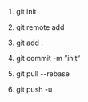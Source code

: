 
1. git init

2. git remote add <name> <url>

3. git add .

4. git commit -m ”init“

5. git pull --rebase <name> <branch>

5. git push -u <name> <branch>
